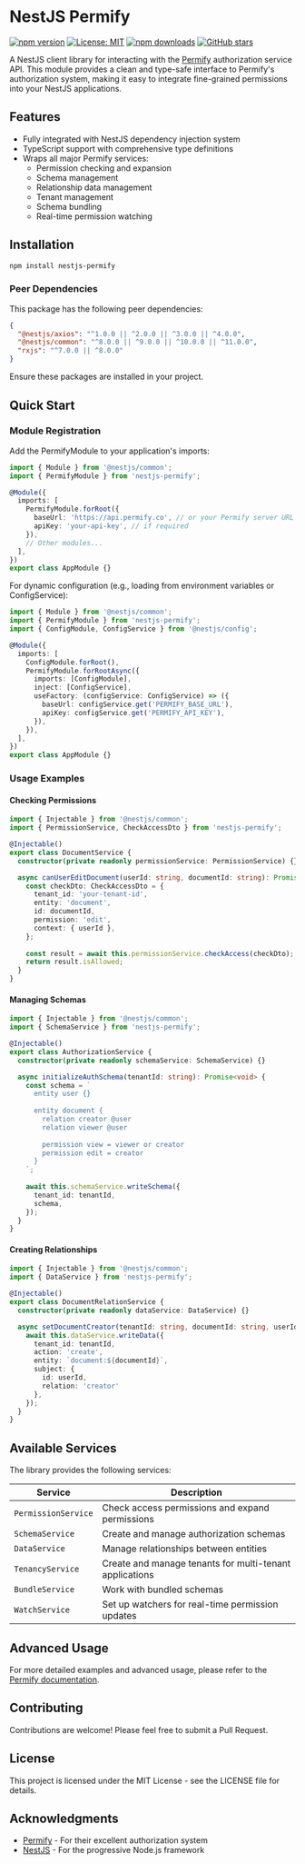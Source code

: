 # NestJS Permify

[![npm version](https://badge.fury.io/js/nestjs-permify.svg)](https://badge.fury.io/js/nestjs-permify)
[![License: MIT](https://img.shields.io/badge/License-MIT-yellow.svg)](https://opensource.org/licenses/MIT)
[![npm downloads](https://img.shields.io/npm/dm/nestjs-permify.svg)](https://www.npmjs.com/package/nestjs-permify)
[![GitHub stars](https://img.shields.io/github/stars/scriptkid23/nestjs-permify.svg)](https://github.com/scriptkid23/nestjs-permify/stargazers)

A NestJS client library for interacting with the [Permify](https://permify.co) authorization service API. This module provides a clean and type-safe interface to Permify's authorization system, making it easy to integrate fine-grained permissions into your NestJS applications.

## Features

- Fully integrated with NestJS dependency injection system
- TypeScript support with comprehensive type definitions
- Wraps all major Permify services:
  - Permission checking and expansion
  - Schema management
  - Relationship data management
  - Tenant management
  - Schema bundling
  - Real-time permission watching

## Installation

```bash
npm install nestjs-permify
```

### Peer Dependencies

This package has the following peer dependencies:

```json
{
  "@nestjs/axios": "^1.0.0 || ^2.0.0 || ^3.0.0 || ^4.0.0",
  "@nestjs/common": "^8.0.0 || ^9.0.0 || ^10.0.0 || ^11.0.0",
  "rxjs": "^7.0.0 || ^8.0.0"
}
```

Ensure these packages are installed in your project.

## Quick Start

### Module Registration

Add the PermifyModule to your application's imports:

```typescript
import { Module } from '@nestjs/common';
import { PermifyModule } from 'nestjs-permify';

@Module({
  imports: [
    PermifyModule.forRoot({
      baseUrl: 'https://api.permify.co', // or your Permify server URL
      apiKey: 'your-api-key', // if required
    }),
    // Other modules...
  ],
})
export class AppModule {}
```

For dynamic configuration (e.g., loading from environment variables or ConfigService):

```typescript
import { Module } from '@nestjs/common';
import { PermifyModule } from 'nestjs-permify';
import { ConfigModule, ConfigService } from '@nestjs/config';

@Module({
  imports: [
    ConfigModule.forRoot(),
    PermifyModule.forRootAsync({
      imports: [ConfigModule],
      inject: [ConfigService],
      useFactory: (configService: ConfigService) => ({
        baseUrl: configService.get('PERMIFY_BASE_URL'),
        apiKey: configService.get('PERMIFY_API_KEY'),
      }),
    }),
  ],
})
export class AppModule {}
```

### Usage Examples

#### Checking Permissions

```typescript
import { Injectable } from '@nestjs/common';
import { PermissionService, CheckAccessDto } from 'nestjs-permify';

@Injectable()
export class DocumentService {
  constructor(private readonly permissionService: PermissionService) {}

  async canUserEditDocument(userId: string, documentId: string): Promise<boolean> {
    const checkDto: CheckAccessDto = {
      tenant_id: 'your-tenant-id',
      entity: 'document',
      id: documentId,
      permission: 'edit',
      context: { userId },
    };
    
    const result = await this.permissionService.checkAccess(checkDto);
    return result.isAllowed;
  }
}
```

#### Managing Schemas

```typescript
import { Injectable } from '@nestjs/common';
import { SchemaService } from 'nestjs-permify';

@Injectable()
export class AuthorizationService {
  constructor(private readonly schemaService: SchemaService) {}

  async initializeAuthSchema(tenantId: string): Promise<void> {
    const schema = `
      entity user {}
      
      entity document {
        relation creator @user
        relation viewer @user
        
        permission view = viewer or creator
        permission edit = creator
      }
    `;
    
    await this.schemaService.writeSchema({
      tenant_id: tenantId,
      schema,
    });
  }
}
```

#### Creating Relationships

```typescript
import { Injectable } from '@nestjs/common';
import { DataService } from 'nestjs-permify';

@Injectable()
export class DocumentRelationService {
  constructor(private readonly dataService: DataService) {}

  async setDocumentCreator(tenantId: string, documentId: string, userId: string): Promise<void> {
    await this.dataService.writeData({
      tenant_id: tenantId,
      action: 'create',
      entity: `document:${documentId}`,
      subject: { 
        id: userId, 
        relation: 'creator'
      },
    });
  }
}
```
## Available Services

The library provides the following services:

| Service | Description |
|---------|-------------|
| `PermissionService` | Check access permissions and expand permissions |
| `SchemaService` | Create and manage authorization schemas |
| `DataService` | Manage relationships between entities |
| `TenancyService` | Create and manage tenants for multi-tenant applications |
| `BundleService` | Work with bundled schemas |
| `WatchService` | Set up watchers for real-time permission updates |

## Advanced Usage

For more detailed examples and advanced usage, please refer to the [Permify documentation](https://docs.permify.co).

## Contributing

Contributions are welcome! Please feel free to submit a Pull Request.

## License

This project is licensed under the MIT License - see the LICENSE file for details.

## Acknowledgments

- [Permify](https://permify.co) - For their excellent authorization system
- [NestJS](https://nestjs.com) - For the progressive Node.js framework

